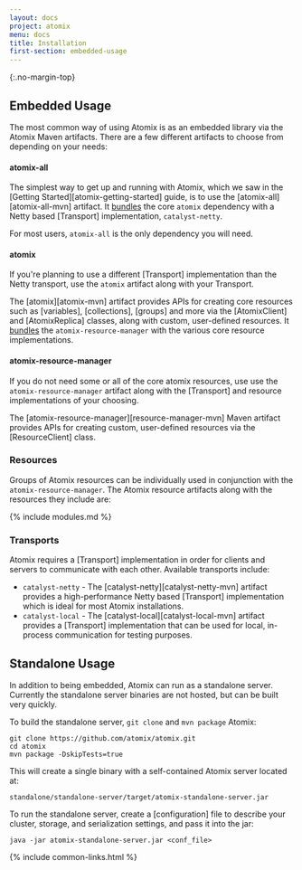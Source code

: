 ```yaml
---
layout: docs
project: atomix
menu: docs
title: Installation
first-section: embedded-usage
---
```


{:.no-margin-top}
## Embedded Usage

The most common way of using Atomix is as an embedded library via the Atomix Maven artifacts. There are a few different artifacts to choose from depending on your needs:

#### atomix-all

The simplest way to get up and running with Atomix, which we saw in the [Getting Started][atomix-getting-started] guide, is to use the [atomix-all][atomix-all-mvn] artifact. It [bundles](https://github.com/atomix/atomix/blob/master/all/pom.xml#L29-L38) the core `atomix` dependency with a Netty based [Transport] implementation, `catalyst-netty`.

For most users, `atomix-all` is the only dependency you will need.

#### atomix

If you're planning to use a different [Transport] implementation than the Netty transport, use the `atomix` artifact along with your Transport.

The [atomix][atomix-mvn] artifact provides APIs for creating core resources such as [variables], [collections], [groups] and more via the [AtomixClient] and [AtomixReplica] classes, along with custom, user-defined resources. It [bundles](https://github.com/atomix/atomix/blob/master/core/pom.xml#L20-L49) the `atomix-resource-manager` with the various core resource implementations.

#### atomix-resource-manager

If you do not need some or all of the core atomix resources, use use the `atomix-resource-manager` artifact along with the [Transport] and resource implementations of your choosing.

The [atomix-resource-manager][resource-manager-mvn] Maven artifact provides APIs for creating custom, user-defined resources via the [ResourceClient] class.

### Resources

Groups of Atomix resources can be individually used in conjunction with the `atomix-resource-manager`. The Atomix resource artifacts along with the resources they include are:

{% include modules.md %}

### Transports

Atomix requires a [Transport] implementation in order for clients and servers to communicate with each other. Available transports include:

* `catalyst-netty` - The [catalyst-netty][catalyst-netty-mvn] artifact provides a high-performance Netty based [Transport] implementation which is ideal for most Atomix installations.
* `catalyst-local` - The [catalyst-local][catalyst-local-mvn] artifact provides a [Transport] implementation that can be used for local, in-process communication for testing purposes.

## Standalone Usage

In addition to being embedded, Atomix can run as a standalone server. Currently the standalone server binaries are not hosted, but can be built very quickly.

To build the standalone server, `git clone` and `mvn package` Atomix:

```
git clone https://github.com/atomix/atomix.git
cd atomix
mvn package -DskipTests=true
```

This will create a single binary with a self-contained Atomix server located at:

```
standalone/standalone-server/target/atomix-standalone-server.jar
```

To run the standalone server, create a [configuration] file to describe your cluster, storage, and serialization settings, and pass it into the jar:

```
java -jar atomix-standalone-server.jar <conf_file>
```

{% include common-links.html %}